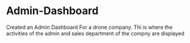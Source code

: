 # Admin-Dashboard
Created an Admin Dashboard For a drone company. Thi is where the activities of the admin and sales department of the compny are displayed
